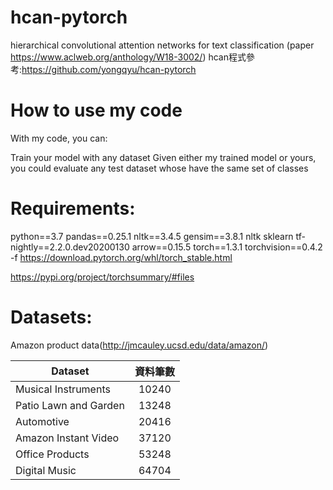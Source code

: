 # hcan-pytorch
hierarchical convolutional attention networks for text classification
(paper https://www.aclweb.org/anthology/W18-3002/)
hcan程式參考:https://github.com/yongqyu/hcan-pytorch


# How to use my code
With my code, you can:

Train your model with any dataset
Given either my trained model or yours, you could evaluate any test dataset whose have the same set of classes

# Requirements:
python==3.7
pandas==0.25.1
nltk==3.4.5
gensim==3.8.1
nltk
sklearn
tf-nightly==2.2.0.dev20200130
arrow==0.15.5
torch==1.3.1 torchvision==0.4.2 -f https://download.pytorch.org/whl/torch_stable.html

https://pypi.org/project/torchsummary/#files

# Datasets:
Amazon product data(http://jmcauley.ucsd.edu/data/amazon/)

| Dataset                 |資料筆數|
|-------------------------|:----------:|
| Musical Instruments     |   10240   |
| Patio Lawn and Garden   |   13248   |
| Automotive              |   20416   |
| Amazon Instant Video    |   37120   |
| Office Products         |   53248   |
| Digital Music           |   64704   |
